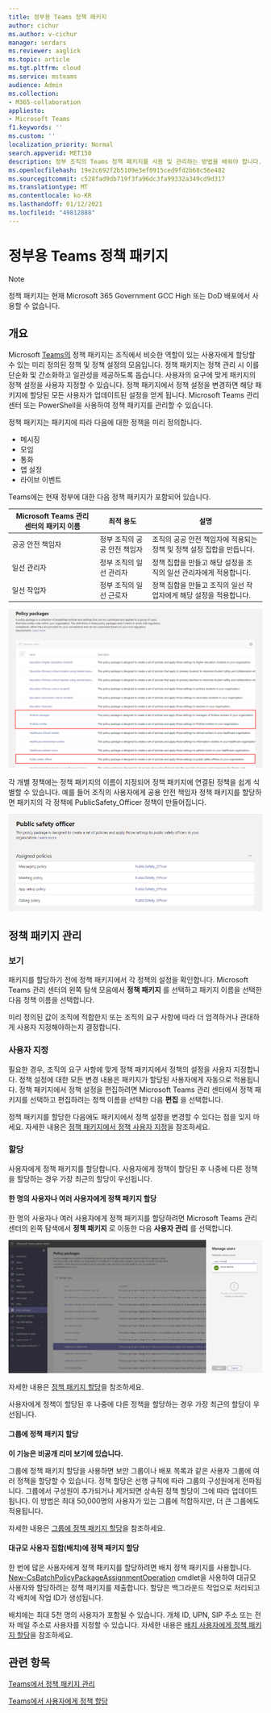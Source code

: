 ```yaml
---
title: 정부용 Teams 정책 패키지
author: cichur
ms.author: v-cichur
manager: serdars
ms.reviewer: aaglick
ms.topic: article
ms.tgt.pltfrm: cloud
ms.service: msteams
audience: Admin
ms.collection:
- M365-collaboration
appliesto:
- Microsoft Teams
f1.keywords: ''
ms.custom: ''
localization_priority: Normal
search.appverid: MET150
description: 정부 조직의 Teams 정책 패키지를 사용 및 관리하는 방법을 배워야 합니다.
ms.openlocfilehash: 19e2c692f2b5109e3ef0915ced9fd2b68c56e482
ms.sourcegitcommit: c528fad9db719f3fa96dc3fa99332a349cd9d317
ms.translationtype: MT
ms.contentlocale: ko-KR
ms.lasthandoff: 01/12/2021
ms.locfileid: "49812888"
---
```

# <a name="teams-policy-packages-for-government"></a>정부용 Teams 정책 패키지

> [!NOTE]
> 정책 패키지는 현재 Microsoft 365 Government GCC High 또는 DoD 배포에서 사용할 수 없습니다.

## <a name="overview"></a>개요

Microsoft [Teams의](manage-policy-packages.md) 정책 패키지는 조직에서 비슷한 역할이 있는 사용자에게 할당할 수 있는 미리 정의된 정책 및 정책 설정의 모음입니다. 정책 패키지는 정책 관리 시 이를 단순화 및 간소화하고 일관성을 제공하도록 돕습니다. 사용자의 요구에 맞게 패키지의 정책 설정을 사용자 지정할 수 있습니다. 정책 패키지에서 정책 설정을 변경하면 해당 패키지에 할당된 모든 사용자가 업데이트된 설정을 얻게 됩니다. Microsoft Teams 관리 센터 또는 PowerShell을 사용하여 정책 패키지를 관리할 수 있습니다.

정책 패키지는 패키지에 따라 다음에 대한 정책을 미리 정의합니다.

- 메시징
- 모임
- 통화
- 앱 설정
- 라이브 이벤트

Teams에는 현재 정부에 대한 다음 정책 패키지가 포함되어 있습니다.

|Microsoft Teams 관리 센터의 패키지 이름|최적 용도|설명 |
|---------|---------|---------|
|공공 안전 책임자  |정부 조직의 공공 안전 책임자  |조직의 공공 안전 책임자에 적용되는 정책 및 정책 설정 집합을 만듭니다. |
|일선 관리자  |정부 조직의 일선 관리자 |정책 집합을 만들고 해당 설정을 조직의 일선 관리자에게 적용합니다.|
|일선 작업자  |정부 조직의 일선 근로자 |정책 집합을 만들고 조직의 일선 작업자에게 해당 설정을 적용합니다.|

![의료 정책 패키지 스크린샷](media/policy-packages-gov.png)

각 개별 정책에는 정책 패키지의 이름이 지정되어 정책 패키지에 연결된 정책을 쉽게 식별할 수 있습니다. 예를 들어 조직의 사용자에게 공용 안전 책임자 정책 패키지를 할당하면 패키지의 각 정책에 PublicSafety_Officer 정책이 만들어집니다.

![의료 의료 의료진 패키지의 정책 스크린샷](media/policy-packages-public-safety-officer.png)

## <a name="manage-policy-packages"></a>정책 패키지 관리

### <a name="view"></a>보기

패키지를 할당하기 전에 정책 패키지에서 각 정책의 설정을 확인합니다. Microsoft Teams 관리 센터의 왼쪽 탐색 모음에서 **정책 패키지** 를 선택하고 패키지 이름을 선택한 다음 정책 이름을 선택합니다.

미리 정의된 값이 조직에 적합한지 또는 조직의 요구 사항에 따라 더 엄격하거나 관대하게 사용자 지정해야하는지 결정합니다.

### <a name="customize"></a>사용자 지정

필요한 경우, 조직의 요구 사항에 맞게 정책 패키지에서 정책의 설정을 사용자 지정합니다. 정책 설정에 대한 모든 변경 내용은 패키지가 할당된 사용자에게 자동으로 적용됩니다. 정책 패키지에서 정책 설정을 편집하려면 Microsoft Teams 관리 센터에서 정책 패키지를 선택하고 편집하려는 정책 이름을 선택한 다음 **편집** 을 선택합니다.

정책 패키지를 할당한 다음에도 패키지에서 정책 설정을 변경할 수 있다는 점을 잊지 마세요. 자세한 내용은 [정책 패키지에서 정책 사용자 지정](manage-policy-packages.md#customize-policies-in-a-policy-package)을 참조하세요. 

### <a name="assign"></a>할당

사용자에게 정책 패키지를 할당합니다. 사용자에게 정책이 할당된 후 나중에 다른 정책을 할당하는 경우 가장 최근의 할당이 우선됩니다.

#### <a name="assign-a-policy-package-to-one-or-several-users"></a>한 명의 사용자나 여러 사용자에게 정책 패키지 할당

한 명의 사용자나 여러 사용자에게 정책 패키지를 할당하려면 Microsoft Teams 관리 센터의 왼쪽 탐색에서 **정책 패키지** 로 이동한 다음 **사용자 관리** 를 선택합니다.  

![관리 센터에서 정책 패키지를 할당하는 방법을 보여 주는 스크린샷](media/policy-packages-healthcare-assign.png)

자세한 내용은 [정책 패키지 할당](manage-policy-packages.md#assign-a-policy-package)을 참조하세요.

사용자에게 정책이 할당된 후 나중에 다른 정책을 할당하는 경우 가장 최근의 할당이 우선됩니다.

#### <a name="assign-a-policy-package-to-a-group"></a>그룹에 정책 패키지 할당

**이 기능은 비공개 리미 보기에 있습니다.**

그룹에 정책 패키지 할당을 사용하면 보안 그룹이나 배포 목록과 같은 사용자 그룹에 여러 정책을 할당할 수 있습니다. 정책 할당은 선행 규칙에 따라 그룹의 구성원에게 전파됩니다. 그룹에서 구성원이 추가되거나 제거되면 상속된 정책 할당이 그에 따라 업데이트됩니다. 이 방법은 최대 50,000명의 사용자가 있는 그룹에 적합하지만, 더 큰 그룹에도 적용됩니다.

자세한 내용은 [그룹에 정책 패키지 할당](assign-policies.md#assign-a-policy-package-to-a-group)을 참조하세요.

#### <a name="assign-a-policy-package-to-a-large-set-batch-of-users"></a>대규모 사용자 집합(배치)에 정책 패키지 할당

한 번에 많은 사용자에게 정책 패키지를 할당하려면 배치 정책 패키지를 사용합니다. [New-CsBatchPolicyPackageAssignmentOperation](https://docs.microsoft.com/powershell/module/teams/new-csbatchpolicypackageassignmentoperation) cmdlet을 사용하여 대규모 사용자와 할당하려는 정책 패키지를 제출합니다. 할당은 백그라운드 작업으로 처리되고 각 배치에 작업 ID가 생성됩니다.

배치에는 최대 5천 명의 사용자가 포함될 수 있습니다. 개체 ID, UPN, SIP 주소 또는 전자 메일 주소로 사용자를 지정할 수 있습니다. 자세한 내용은 [배치 사용자에게 정책 패키지 할당](assign-policies.md#assign-a-policy-package-to-a-batch-of-users)을 참조하세요.

## <a name="related-topics"></a>관련 항목

[Teams에서 정책 패키지 관리](manage-policy-packages.md)

[Teams에서 사용자에게 정책 할당](assign-policies.md) 
